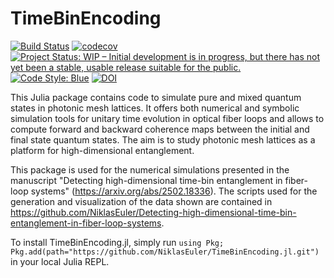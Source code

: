 # TimeBinEncoding

[![Build Status](https://github.com/NiklasEuler/TimeBinEncoding.jl/actions/workflows/CI.yml/badge.svg?branch=main)](https://github.com/NiklasEuler/TimeBinEncoding.jl/actions/workflows/CI.yml?query=branch%3Amain)
[![codecov](https://codecov.io/gh/NiklasEuler/TimeBinEncoding.jl/branch/multi-spdc/graph/badge.svg?token=6957L439O7)](https://codecov.io/gh/NiklasEuler/TimeBinEncoding.jl)
[![Project Status: WIP – Initial development is in progress, but there has not yet been a stable, usable release suitable for the public.](https://www.repostatus.org/badges/latest/wip.svg)](https://www.repostatus.org/#wip)
[![Code Style: Blue](https://img.shields.io/badge/code%20style-blue-4495d1.svg)](https://github.com/invenia/BlueStyle)
[![DOI](https://zenodo.org/badge/754537702.svg)](https://doi.org/10.5281/zenodo.15041185)

This Julia package contains code to simulate pure and mixed quantum states in photonic mesh lattices. It offers both numerical and symbolic simulation tools for unitary time evolution in optical fiber loops and allows to compute forward and backward coherence maps between the initial and final state quantum states. The aim is to study photonic mesh lattices as a platform for high-dimensional entanglement.

This package is used for the numerical simulations presented in the manuscript "Detecting high-dimensional time-bin entanglement in fiber-loop systems" (https://arxiv.org/abs/2502.18336). The scripts used for the generation and visualization of the data shown are contained in https://github.com/NiklasEuler/Detecting-high-dimensional-time-bin-entanglement-in-fiber-loop-systems.

To install TimeBinEncoding.jl, simply run `using Pkg; Pkg.add(path="https://github.com/NiklasEuler/TimeBinEncoding.jl.git")` in your local Julia REPL.
